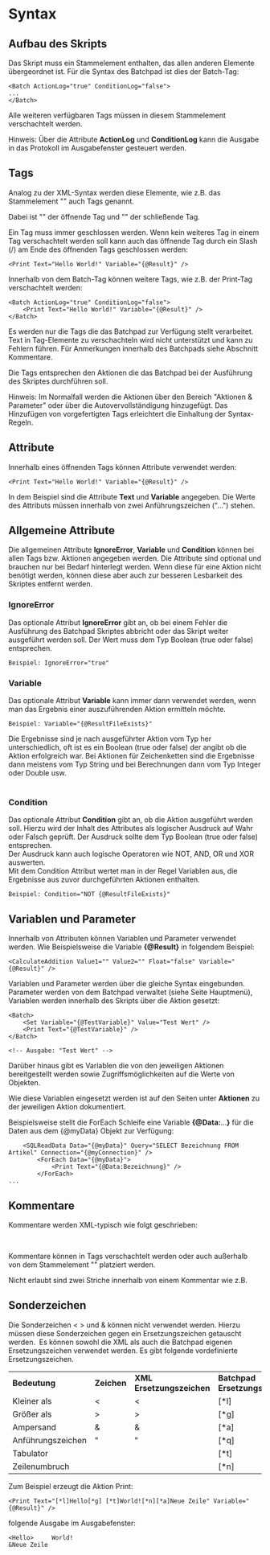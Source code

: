 # Syntax
Aufbau des Skripts
------------------

Das Skript muss ein Stammelement enthalten, das allen anderen Elemente übergeordnet ist. Für die Syntax des Batchpad ist dies der Batch-Tag:

```text-x-trilium-auto
<Batch ActionLog="true" ConditionLog="false">
...
</Batch>
```

Alle weiteren verfügbaren Tags müssen in diesem Stammelement verschachtelt werden.

Hinweis: Über die Attribute **ActionLog** und **ConditionLog** kann die Ausgabe in das Protokoll im Ausgabefenster gesteuert werden.

Tags
----

Analog zu der XML-Syntax werden diese Elemente, wie z.B. das Stammelement "<Batch>" auch Tags genannt.

Dabei ist "<Batch>" der öffnende Tag und "</Batch>" der schließende Tag.

Ein Tag muss immer geschlossen werden. Wenn kein weiteres Tag in einem Tag verschachtelt werden soll kann auch das öffnende Tag durch ein Slash (/) am Ende des öffnenden Tags geschlossen werden:

```text-x-trilium-auto
<Print Text="Hello World!" Variable="{@Result}" />
```

Innerhalb von dem Batch-Tag können weitere Tags, wie z.B. der Print-Tag verschachtelt werden:

```text-x-trilium-auto
<Batch ActionLog="true" ConditionLog="false"> 
    <Print Text="Hello World!" Variable="{@Result}" /> 
</Batch>
```

Es werden nur die Tags die das Batchpad zur Verfügung stellt verarbeitet. Text in Tag-Elemente zu verschachteln wird nicht unterstützt und kann zu Fehlern führen. Für Anmerkungen innerhalb des Batchpads siehe Abschnitt Kommentare.

Die Tags entsprechen den Aktionen die das Batchpad bei der Ausführung des Skriptes durchführen soll.

Hinweis: Im Normalfall werden die Aktionen über den Bereich "Aktionen & Parameter" oder über die Autovervollständigung hinzugefügt. Das Hinzufügen von vorgefertigten Tags erleichtert die Einhaltung der Syntax-Regeln.

Attribute
---------

Innerhalb eines öffnenden Tags können Attribute verwendet werden:

```text-x-trilium-auto
<Print Text="Hello World!" Variable="{@Result}" />
```

In dem Beispiel sind die Attribute **Text** und **Variable** angegeben. Die Werte des Attributs müssen innerhalb von zwei Anführungszeichen ("...") stehen.

Allgemeine Attribute
--------------------

Die allgemeinen Attribute **IgnoreError**, **Variable** und **Condition** können bei allen Tags bzw. Aktionen angegeben werden. Die Attribute sind optional und brauchen nur bei Bedarf hinterlegt werden. Wenn diese für eine Aktion nicht benötigt werden, können diese aber auch zur besseren Lesbarkeit des Skriptes entfernt werden.

### IgnoreError

Das optionale Attribut **IgnoreError** gibt an, ob bei einem Fehler die Ausführung des Batchpad Skriptes abbricht oder das Skript weiter ausgeführt werden soll. Der Wert muss dem Typ Boolean (true oder false) entsprechen.

```text-x-trilium-auto
Beispiel: IgnoreError="true" 
```

### Variable

Das optionale Attribut **Variable** kann immer dann verwendet werden, wenn man das Ergebnis einer auszuführenden Aktion ermitteln möchte.

```text-x-trilium-auto
Beispiel: Variable="{@ResultFileExists}"
```

Die Ergebnisse sind je nach ausgeführter Aktion vom Typ her unterschiedlich, oft ist es ein Boolean (true oder false) der angibt ob die Aktion erfolgreich war. Bei Aktionen für Zeichenketten sind die Ergebnisse dann meistens vom Typ String und bei Berechnungen dann vom Typ Integer oder Double usw.  
 

### Condition

Das optionale Attribut **Condition** gibt an, ob die Aktion ausgeführt werden soll. Hierzu wird der Inhalt des Attributes als logischer Ausdruck auf Wahr oder Falsch geprüft. Der Ausdruck sollte dem Typ Boolean (true oder false) entsprechen.  
Der Ausdruck kann auch logische Operatoren wie NOT, AND, OR und XOR auswerten.  
Mit dem Condition Attribut wertet man in der Regel Variablen aus, die Ergebnisse aus zuvor durchgeführten Aktionen enthalten. 

```text-x-trilium-auto
Beispiel: Condition="NOT {@ResultFileExists}"
```

Variablen und Parameter
-----------------------

Innerhalb von Attributen können Variablen und Parameter verwendet werden. Wie Beispielsweise die Variable **{@Result}** in folgendem Beispiel:

```text-x-trilium-auto
<CalculateAddition Value1="" Value2="" Float="false" Variable="{@Result}" />
```

Variablen und Parameter werden über die gleiche Syntax eingebunden. Parameter werden von dem Batchpad verwaltet (siehe Seite Hauptmenü), Variablen werden innerhalb des Skripts über die Aktion <Set Variable="" Value="" /> gesetzt:

```text-x-trilium-auto
<Batch>
    <Set Variable="{@TestVariable}" Value="Test Wert" />
    <Print Text="{@TestVariable}" />
</Batch>

<!-- Ausgabe: "Test Wert" -->
```

Darüber hinaus gibt es Variablen die von den jeweiligen Aktionen bereitgestellt werden sowie Zugriffsmöglichkeiten auf die Werte von Objekten.

Wie diese Variablen eingesetzt werden ist auf den Seiten unter **Aktionen** zu der jeweiligen Aktion dokumentiert. 

Beispielsweise stellt die ForEach Schleife eine Variable **{@Data:**…**}** für die Daten aus dem {@myData} Objekt zur Verfügung:

```text-x-trilium-auto
    <SQLReadData Data="{@myData}" Query="SELECT Bezeichnung FROM Artikel" Connection="{@myConnection}" />
        <ForEach Data="{@myData}">
            <Print Text="{@Data:Bezeichnung}" />
        </ForEach>
...
```

Kommentare
----------

Kommentare werden XML-typisch wie folgt geschrieben: 

**<!-- Das ist ein Kommentar -->** 

Kommentare können in Tags verschachtelt werden oder auch außerhalb von dem Stammelement "<Batch>" platziert werden.

Nicht erlaubt sind zwei Striche innerhalb von einem Kommentar wie z.B. 

**<!-- Das ist ein nicht erlaubter -- Kommentar-->**

Sonderzeichen
-------------

Die Sonderzeichen < > und & können nicht verwendet werden. Hierzu müssen diese Sonderzeichen gegen ein Ersetzungszeichen getauscht werden.  Es können sowohl die XML als auch die Batchpad eigenen Ersetzungszeichen verwendet werden. Es gibt folgende vordefinierte Ersetzungszeichen.

|     |     |     |     |
| --- | --- | --- | --- |
| **Bedeutung** | **Zeichen** | **XML Ersetzungszeichen** | **Batchpad Ersetzungszeichen** |
| Kleiner als | <   | &lt; | \[\*l\] |
| Größer als | \>  | &gt; | \[\*g\] |
| Ampersand | &   | &amp; | \[\*a\] |
| Anführungszeichen | "   | &quot; | \[\*q\] |
| Tabulator |     | &#09; | \[\*t\] |
| Zeilenumbruch |     | &#13;&#10; | \[\*n\] |

Zum Beispiel erzeugt die Aktion Print:

```text-x-trilium-auto
<Print Text="[*l]Hello[*g] [*t]World![*n][*a]Neue Zeile" Variable="{@Result}" />
```

folgende Ausgabe im Ausgabefenster:

```text-x-trilium-auto
<Hello>     World! 
&Neue Zeile
```